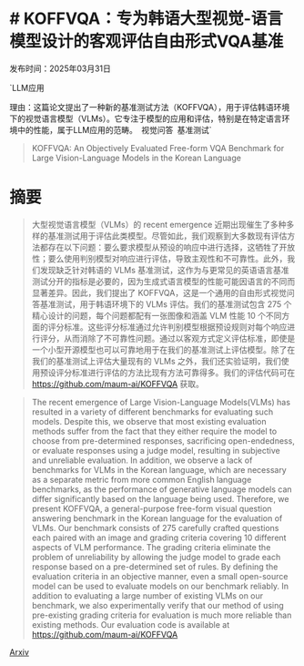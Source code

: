 # # KOFFVQA：专为韩语大型视觉-语言模型设计的客观评估自由形式VQA基准

发布时间：2025年03月31日

`LLM应用

理由：这篇论文提出了一种新的基准测试方法（KOFFVQA），用于评估韩语环境下的视觉语言模型（VLMs）。它专注于模型的应用和评估，特别是在特定语言环境中的性能，属于LLM应用的范畴。` `视觉问答` `基准测试`

> KOFFVQA: An Objectively Evaluated Free-form VQA Benchmark for Large Vision-Language Models in the Korean Language

# 摘要

> 大型视觉语言模型（VLMs）的 recent emergence 近期出现催生了多种多样的基准测试用于评估此类模型。尽管如此，我们观察到大多数现有评估方法都存在以下问题：要么要求模型从预设的响应中进行选择，这牺牲了开放性；要么使用判别模型对响应进行评估，导致主观性和不可靠性。此外，我们发现缺乏针对韩语的 VLMs 基准测试，这作为与更常见的英语语言基准测试分开的指标是必要的，因为生成式语言模型的性能可能因语言的不同而显著差异。因此，我们提出了 KOFFVQA，这是一个通用的自由形式视觉问答基准测试，用于韩语环境下的 VLMs 评估。我们的基准测试包含 275 个精心设计的问题，每个问题都配有一张图像和涵盖 VLM 性能 10 个不同方面的评分标准。这些评分标准通过允许判别模型根据预设规则对每个响应进行评分，从而消除了不可靠性问题。通过以客观方式定义评估标准，即使是一个小型开源模型也可以可靠地用于在我们的基准测试上评估模型。除了在我们的基准测试上评估大量现有的 VLMs 之外，我们还实验证明，我们使用预设评分标准进行评估的方法比现有方法可靠得多。我们的评估代码可在 https://github.com/maum-ai/KOFFVQA 获取。

> The recent emergence of Large Vision-Language Models(VLMs) has resulted in a variety of different benchmarks for evaluating such models. Despite this, we observe that most existing evaluation methods suffer from the fact that they either require the model to choose from pre-determined responses, sacrificing open-endedness, or evaluate responses using a judge model, resulting in subjective and unreliable evaluation. In addition, we observe a lack of benchmarks for VLMs in the Korean language, which are necessary as a separate metric from more common English language benchmarks, as the performance of generative language models can differ significantly based on the language being used. Therefore, we present KOFFVQA, a general-purpose free-form visual question answering benchmark in the Korean language for the evaluation of VLMs. Our benchmark consists of 275 carefully crafted questions each paired with an image and grading criteria covering 10 different aspects of VLM performance. The grading criteria eliminate the problem of unreliability by allowing the judge model to grade each response based on a pre-determined set of rules. By defining the evaluation criteria in an objective manner, even a small open-source model can be used to evaluate models on our benchmark reliably. In addition to evaluating a large number of existing VLMs on our benchmark, we also experimentally verify that our method of using pre-existing grading criteria for evaluation is much more reliable than existing methods. Our evaluation code is available at https://github.com/maum-ai/KOFFVQA

[Arxiv](https://arxiv.org/abs/2503.23730)